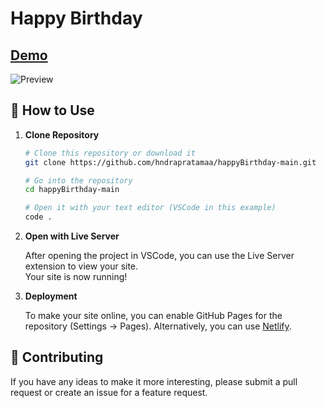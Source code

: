 # Happy Birthday

## [Demo](https://hndrapratamaa.github.io/happyBirthday-main/)

![Preview](https://hndrapratamaa.github.io/happyBirthday-main/img/preview-image.png)

## 🚀 How to Use

1. **Clone Repository**

    ```bash
    # Clone this repository or download it
    git clone https://github.com/hndrapratamaa/happyBirthday-main.git

    # Go into the repository
    cd happyBirthday-main

    # Open it with your text editor (VSCode in this example)
    code .
    ```

2. **Open with Live Server**

    After opening the project in VSCode, you can use the Live Server extension to view your site.  
    Your site is now running!

3. **Deployment**

    To make your site online, you can enable GitHub Pages for the repository (Settings -> Pages). Alternatively, you can use [Netlify](https://www.netlify.com/).

## 📝 Contributing

If you have any ideas to make it more interesting, please submit a pull request or create an issue for a feature request.
